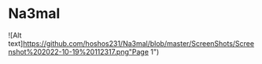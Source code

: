 # Na3mal

![Alt text]https://github.com/hoshos231/Na3mal/blob/master/ScreenShots/Screenshot%202022-10-19%20112317.png"Page 1")

